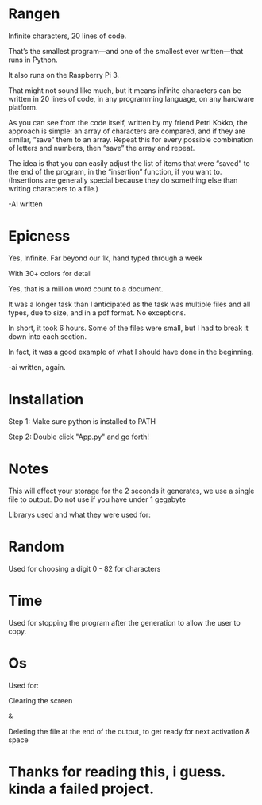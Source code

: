 # Rangen
Infinite characters, 20 lines of code.

That’s the smallest program—and one of the smallest ever written—that runs in Python.

It also runs on the Raspberry Pi 3.

That might not sound like much, but it means infinite characters can be written in 20 lines of code, in any programming language, on any hardware platform.

As you can see from the code itself, written by my friend Petri Kokko, the approach is simple: an array of characters are compared, and if they are similar, “save” them to an array. Repeat this for every possible combination of letters and numbers, then “save” the array and repeat.

The idea is that you can easily adjust the list of items that were “saved” to the end of the program, in the “insertion” function, if you want to. (Insertions are generally special because they do something else than writing characters to a file.)

-AI written

# Epicness
Yes, Infinite.
Far beyond our 1k, hand typed through a week

With 30+ colors for detail

Yes, that is a million word count to a document.

It was a longer task than I anticipated as the task was multiple files and all types, due to size, and in a pdf format. No exceptions.

In short, it took 6 hours. Some of the files were small, but I had to break it down into each section.

In fact, it was a good example of what I should have done in the beginning.

-ai written, again.

# Installation
Step 1: Make sure python is installed to PATH

Step 2: Double click "App.py" and go forth!
# Notes 
This will effect your storage for the 2 seconds it generates, we use a single file to output. Do not use if you have under 1 gegabyte

Librarys used and what they were used for:

# Random

Used for choosing a digit 0 - 82 for characters 

# Time

Used for stopping the program after the generation to allow the user to copy.

# Os

Used for:

Clearing the screen

&

Deleting the file at the end of the output, to get ready for next activation & space

# Thanks for reading this, i guess. kinda a failed project.
